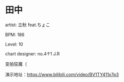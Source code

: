 # 田中

artist: 立秋 feat.ちょこ

BPM: 186

Level: 10

chart designer: no.4↑1 J.R

变拍狂魔（

演示地址：https://www.bilibili.com/video/BV1TY411x7p3
